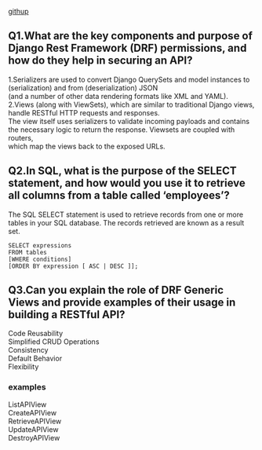 [githup](https://ahmadlotfyfalah1998.github.io/reading-notes/)
## Q1.What are the key components and purpose of Django Rest Framework (DRF) permissions, and how do they help in securing an API?
1.Serializers are used to convert Django QuerySets and model instances to (serialization) and from (deserialization) JSON <br>
(and a number of other data rendering formats like XML and YAML).<br>
2.Views (along with ViewSets), which are similar to traditional Django views, handle RESTful HTTP requests and responses.<br>
The view itself uses serializers to validate incoming payloads and contains the necessary logic to return the response. Viewsets are coupled with routers, <br>
which map the views back to the exposed URLs.<br>
## Q2.In SQL, what is the purpose of the SELECT statement, and how would you use it to retrieve all columns from a table called ‘employees’?
The SQL SELECT statement is used to retrieve records from one or more tables in your SQL database. The records retrieved are known as a result set.<br>
```
SELECT expressions
FROM tables
[WHERE conditions]
[ORDER BY expression [ ASC | DESC ]];
```
## Q3.Can you explain the role of DRF Generic Views and provide examples of their usage in building a RESTful API?

Code Reusability<br>
Simplified CRUD Operations<br>
Consistency<br>
Default Behavior<br>
Flexibility<br>
### examples
ListAPIView<br>
CreateAPIView<br>
RetrieveAPIView<br>
UpdateAPIView<br>
DestroyAPIView<br>
